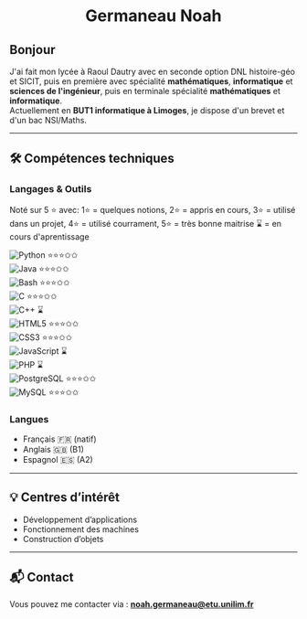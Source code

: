 <h1 align="center"> Germaneau Noah </h1>

## Bonjour

J'ai fait mon lycée à Raoul Dautry avec en seconde option DNL histoire-géo et SICIT, puis en première avec spécialité **mathématiques**, **informatique** et **sciences de l'ingénieur**, puis en terminale spécialité **mathématiques** et **informatique**.  
Actuellement en **BUT1 informatique à Limoges**, je dispose d'un brevet et d'un bac NSI/Maths.  

---

## 🛠 Compétences techniques

### Langages & Outils
Noté sur 5 ⭐ avec: 
1⭐ = quelques notions, 2⭐ = appris en cours, 3⭐ = utilisé dans un projet, 4⭐ = utilisé courrament, 5⭐ = très bonne maitrise
⌛ = en cours d'aprentissage

![Python](https://img.shields.io/badge/Python-3776AB?style=for-the-badge&logo=python&logoColor=white)  ⭐⭐⭐✩✩  <br>
![Java](https://img.shields.io/badge/Java-007396?style=for-the-badge&logo=java&logoColor=white) ⭐⭐⭐✩✩ <br>
![Bash](https://img.shields.io/badge/Bash-4EAA25?style=for-the-badge&logo=gnubash&logoColor=white) ⭐⭐⭐✩✩<br>
![C](https://img.shields.io/badge/C-00599C?style=for-the-badge&logo=c&logoColor=white)  ⭐⭐⭐✩✩<br>
![C++](https://img.shields.io/badge/C++-00599C?style=for-the-badge&logo=cplusplus&logoColor=white)  ⌛ <br>
![HTML5](https://img.shields.io/badge/HTML5-E34F26?style=for-the-badge&logo=html5&logoColor=white) ⭐⭐⭐✩✩<br>
![CSS3](https://img.shields.io/badge/CSS3-1572B6?style=for-the-badge&logo=css3&logoColor=white) ⭐⭐⭐✩✩<br>
![JavaScript](https://img.shields.io/badge/JavaScript-F7DF1E?style=for-the-badge&logo=javascript&logoColor=black) ⌛ <br>
![PHP](https://img.shields.io/badge/PHP-777BB4?style=for-the-badge&logo=php&logoColor=white) ⌛ <br>
![PostgreSQL](https://img.shields.io/badge/PostgreSQL-4169E1?style=for-the-badge&logo=postgresql&logoColor=white) ⭐⭐⭐✩✩<br>
![MySQL](https://img.shields.io/badge/MySQL-4479A1?style=for-the-badge&logo=mysql&logoColor=white) ⭐⭐⭐✩✩ <br>

### Langues
- Français 🇫🇷 (natif)  
- Anglais 🇬🇧 (B1)  
- Espagnol 🇪🇸 (A2)  

---

## 💡 Centres d’intérêt
- Développement d’applications  
- Fonctionnement des machines  
- Construction d’objets  

---

## 📬 Contact
Vous pouvez me contacter via : **noah.germaneau@etu.unilim.fr**
